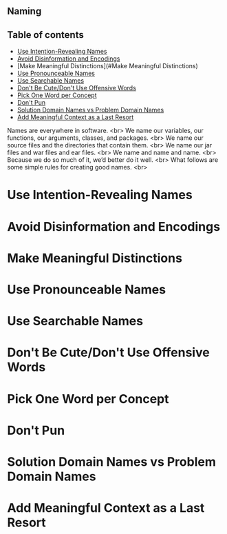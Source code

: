 ## Naming


## Table of contents
* [Use Intention-Revealing Names](#Use-Intention-Revealing-Names)
* [Avoid Disinformation and Encodings](#Avoi-Disinformation-and-Encodings)
* [Make Meaningful Distinctions](#Make Meaningful Distinctions)
* [Use Pronounceable Names](#Use-Pronounceable-Names)
* [Use Searchable Names](#Use-Searchable-Names)
* [Don't Be Cute/Don't Use Offensive Words](#Don't-Be-Cute/Don't-Use-Offensive-Words)
* [Pick One Word per Concept](#Pick-One-Word-per-Concept)
* [Don't Pun ](#Don't-Pun)
* [Solution Domain Names vs Problem Domain Names](#Solution-Domain-Names-vs-Problem-Domain-Names)
* [Add Meaningful Context as a Last Resort ](#Add-Meaningful-Context-as-a-Last-Resort)



Names are everywhere in software. <br\>
We name our variables, our functions, our arguments, classes, and packages.  <br\>
We name our source files and the directories that contain them.  <br\>
We name our jar files and war files and ear files.  <br\>
We name and name and name.  <br\>
Because we do so much of it, we’d better do it well.  <br\>
What follows are some simple rules for creating good names.  <br\>


# Use Intention-Revealing Names


# Avoid Disinformation and Encodings


# Make Meaningful Distinctions


# Use Pronounceable Names


# Use Searchable Names


# Don't Be Cute/Don't Use Offensive Words


# Pick One Word per Concept


# Don't Pun


# Solution Domain Names vs Problem Domain Names


# Add Meaningful Context as a Last Resort 



